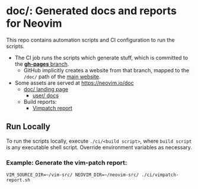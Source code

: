 # doc/: Generated docs and reports for Neovim

This repo contains automation scripts and CI configuration to run the scripts.

- The CI job runs the scripts which generate stuff, which is committed to the
  [**gh-pages** branch](https://github.com/neovim/doc/tree/gh-pages).
    - GitHub implicitly creates a website from that branch, mapped to the
      `/doc/` path of the [main website](https://github.com/neovim/neovim.github.io).
- Some assets are served at https://neovim.io/doc
    - [doc/ landing page](https://neovim.io/doc)
        - [user/ docs](https://neovim.io/doc/user)
    - Build reports:
        - [Vimpatch report](https://neovim.io/doc/reports/vimpatch)

## Run Locally

To run the scripts locally, execute `./ci/<build script>`, where `build script`
is any executable shell script. Override environment variables as necessary.

### Example: Generate the vim-patch report:

    VIM_SOURCE_DIR=~/vim-src/ NEOVIM_DIR=~/neovim-src/ ./ci/vimpatch-report.sh
